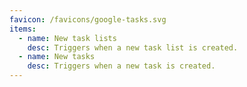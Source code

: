 ```yaml
---
favicon: /favicons/google-tasks.svg
items:
  - name: New task lists
    desc: Triggers when a new task list is created.
  - name: New tasks
    desc: Triggers when a new task is created.
---
```


<script setup>
  import CustomListing from '../../components/CustomListing.vue'
</script>

<CustomListing />
